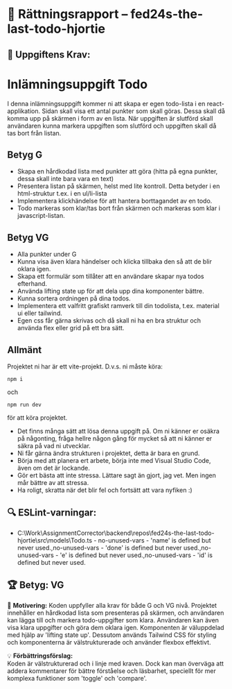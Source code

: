# 📌 Rättningsrapport – fed24s-the-last-todo-hjortie

## 🎯 Uppgiftens Krav:
# Inlämningsuppgift Todo

I denna inlämningsuppgift kommer ni att skapa er egen todo-lista i en react-applikation.
Sidan skall visa ett antal punkter som skall göras. Dessa skall då komma upp på skärmen i form av en lista. När uppgiften är slutförd skall användaren kunna markera uppgiften som slutförd och uppgiften skall då tas bort från listan.

## Betyg G

- Skapa en hårdkodad lista med punkter att göra (hitta på egna punkter, dessa skall inte bara vara en text)
- Presentera listan på skärmen, helst med lite kontroll. Detta betyder i en html-struktur t.ex. i en ul/li-lista
- Implementera klickhändelse för att hantera borttagandet av en todo.
- Todo markeras som klar/tas bort från skärmen och markeras som klar i javascript-listan.

## Betyg VG

- Alla punkter under G
- Kunna visa även klara händelser och klicka tillbaka den så att de blir oklara igen.
- Skapa ett formulär som tillåter att en användare skapar nya todos efterhand.
- Använda lifting state up för att dela upp dina komponenter bättre.
- Kunna sortera ordningen på dina todos.
- Implementera ett valfritt grafiskt ramverk till din todolista, t.ex. material ui eller tailwind.
- Egen css får gärna skrivas och då skall ni ha en bra struktur och använda flex eller grid på ett bra sätt.

## Allmänt

Projektet ni har är ett vite-projekt. D.v.s. ni måste köra:

```shell
npm i
```

och

```shell
npm run dev 
```

för att köra projektet.

- Det finns många sätt att lösa denna uppgift på. Om ni känner er osäkra på någonting, fråga hellre någon gång för mycket så att ni känner er säkra på vad ni utvecklar.
- Ni får gärna ändra strukturen i projektet, detta är bara en grund.
- Börja med att planera ert arbete, börja inte med Visual Studio Code, även om det är lockande.
- Gör ert bästa att inte stressa. Lättare sagt än gjort, jag vet. Men ingen mår bättre av att stressa.
- Ha roligt, skratta när det blir fel och fortsätt att vara nyfiken :)


## 🔍 ESLint-varningar:
- C:\Work\AssignmentCorrector\backend\repos\fed24s-the-last-todo-hjortie\src\models\Todo.ts - no-unused-vars - 'name' is defined but never used.,no-unused-vars - 'done' is defined but never used.,no-unused-vars - 'e' is defined but never used.,no-unused-vars - 'id' is defined but never used.

## 🏆 **Betyg: VG**
📌 **Motivering:** Koden uppfyller alla krav för både G och VG nivå. Projektet innehåller en hårdkodad lista som presenteras på skärmen, och användaren kan lägga till och markera todo-uppgifter som klara. Användaren kan även visa klara uppgifter och göra dem oklara igen. Komponenten är väluppdelad med hjälp av 'lifting state up'. Dessutom används Tailwind CSS för styling och komponenterna är välstrukturerade och använder flexbox effektivt.

💡 **Förbättringsförslag:**  
Koden är välstrukturerad och i linje med kraven. Dock kan man överväga att addera kommentarer för bättre förståelse och läsbarhet, speciellt för mer komplexa funktioner som 'toggle' och 'compare'.